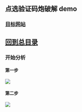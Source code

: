 ##  点选验证码炮破解 demo

### [目标网站](https://linzhi.baixing.com/oz/s9verify_html?identity=spider&redirect=https%3A%2F%2Flinzhi.baixing.com%2F&scene=spider)

## [回到总目录](https://github.com/zjw505104341/spider)

### 开始分析
#### 第一步
![](https://github.com/zjw505104341/spider/yzm/one/md_img/1.png)

#### 第二步
![](https://github.com/zjw505104341/spider/yzm/one/md_img/2.png)

